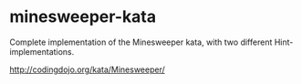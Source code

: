 # minesweeper-kata

Complete implementation of the Minesweeper kata, with two different Hint-implementations.

http://codingdojo.org/kata/Minesweeper/
